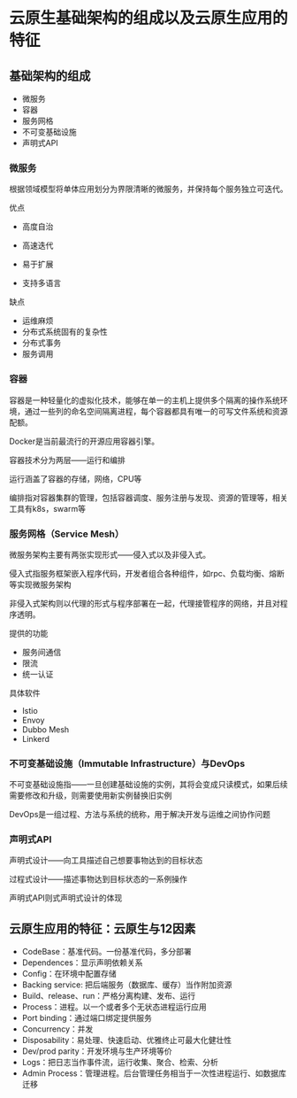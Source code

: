 # 云原生基础架构的组成以及云原生应用的特征

## 基础架构的组成

- 微服务
- 容器
- 服务网格
- 不可变基础设施
- 声明式API



### 微服务

根据领域模型将单体应用划分为界限清晰的微服务，并保持每个服务独立可迭代。



优点

- 高度自治

- 高速迭代
- 易于扩展
- 支持多语言



缺点

- 运维麻烦
- 分布式系统固有的复杂性
- 分布式事务
- 服务调用



### 容器

容器是一种轻量化的虚拟化技术，能够在单一的主机上提供多个隔离的操作系统环境，通过一些列的命名空间隔离进程，每个容器都具有唯一的可写文件系统和资源配额。

Docker是当前最流行的开源应用容器引擎。



容器技术分为两层——运行和编排

运行涵盖了容器的存储，网络，CPU等

编排指对容器集群的管理，包括容器调度、服务注册与发现、资源的管理等，相关工具有k8s，swarm等



### 服务网格（Service Mesh）

微服务架构主要有两张实现形式——侵入式以及非侵入式。

侵入式指服务框架嵌入程序代码，开发者组合各种组件，如rpc、负载均衡、熔断等实现微服务架构

非侵入式架构则以代理的形式与程序部署在一起，代理接管程序的网络，并且对程序透明。



提供的功能

- 服务间通信
- 限流
- 统一认证



具体软件

- Istio
- Envoy
- Dubbo Mesh
- Linkerd



### 不可变基础设施（Immutable Infrastructure）与DevOps

不可变基础设施指——一旦创建基础设施的实例，其将会变成只读模式，如果后续需要修改和升级，则需要使用新实例替换旧实例



DevOps是一组过程、方法与系统的统称，用于解决开发与运维之间协作问题



### 声明式API

声明式设计——向工具描述自己想要事物达到的目标状态

过程式设计——描述事物达到目标状态的一系例操作



声明式API则式声明式设计的体现



## 云原生应用的特征：云原生与12因素

- CodeBase：基准代码。一份基准代码，多分部署
- Dependences：显示声明依赖关系
- Config：在环境中配置存储
- Backing service: 把后端服务（数据库、缓存）当作附加资源
- Build、release、run：严格分离构建、发布、运行
- Process：进程。以一个或者多个无状态进程运行应用
- Port binding：通过端口绑定提供服务
- Concurrency：并发
- Disposability：易处理、快速启动、优雅终止可最大化健壮性
- Dev/prod parity：开发环境与生产环境等价
- Logs：把日志当作事件流，运行收集、聚合、检索、分析
- Admin Process：管理进程。后台管理任务相当于一次性进程运行、如数据库迁移